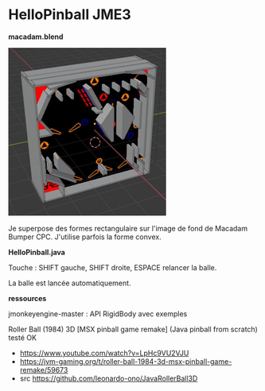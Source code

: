 # HelloPinball JME3

__macadam.blend__

![macadam_rigidBody.jpg](macadam_rigidBody.jpg)

Je superpose des formes rectangulaire sur l'image de fond de Macadam Bumper CPC. J'utilise parfois la forme convex.

__HelloPinball.java__

Touche : SHIFT gauche, SHIFT droite, ESPACE relancer la balle.

La balle est lancée automatiquement.

__ressources__

jmonkeyengine-master : API RigidBody avec exemples

Roller Ball (1984) 3D [MSX pinball game remake] (Java pinball from scratch) testé OK
* https://www.youtube.com/watch?v=LpHc9VU2VJU
* https://jvm-gaming.org/t/roller-ball-1984-3d-msx-pinball-game-remake/59673
* src https://github.com/leonardo-ono/JavaRollerBall3D